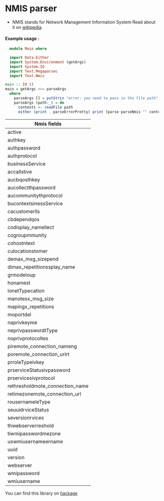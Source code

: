 # NMIS parser
 - NMIS stands for Network Management Information System
   Read about it on [wikipedia](https://en.wikipedia.org/wiki/NMIS).

#### Example usage :

```haskell
  module Main where

  import Data.Either
  import System.Environment (getArgs)
  import System.IO
  import Text.Megaparsec
  import Text.Nmis

main :: IO ()
main = getArgs >>= parseArgs
  where
    parseArgs [] = putStrLn "error: you need to pass in the file path"
    parseArgs (path:_) = do
      contents <- readFile path
      either (print . parseErrorPretty) print (parse parseNmis "" contents)

```


| Nmis fields                     |
| --------------------------------|
| active                          |
| authkey                         |
| authpassword                    |
| authprotocol                    |
| businessService                 |
| accallstive                     |
| aucbqosthkey                    |
| aucollectthpassword             |
| aucommunitythprotocol           |
| bucontextsinessService          |
| cacustomerlls                   |
| cbdependqos                     |
| codisplay_namellect             |
| cogroupmmunity                  |
| cohostntext                     |
| culocationstomer                |
| demax_msg_sizepend              |
| dimax_repetitionssplay_name     |
| grmodeloup                      |
| honamest                        |
| lonetTypecation                 |
| manotesx_msg_size               |
| mapingx_repetitions             |
| moportdel                       |
| naprivkeyme                     |
| neprivpasswordtType             |
| noprivprotocoltes               |
| piremote_connection_nameng      |
| poremote_connection_urlrt       |
| prroleTypeivkey                 |
| prserviceStatusivpassword       |
| prservicesivprotocol            |
| rethresholdmote_connection_name |
| retimezonemote_connection_url   |
| rousernameleType                |
| seuuidrviceStatus               |
| seversionrvices                 |
| thwebserverreshold              |
| tiwmipasswordmezone             |
| uswmiusernameername             |
| uuid                            |
| version                         |
| webserver                       |
| wmipassword                     |
| wmiusername                     |



You can find this library on [hackage](https://hackage.haskell.org/package/nmis-parser-0.1.0.0)
